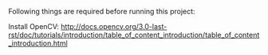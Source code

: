 Following things are required before running this project:

Install OpenCV: http://docs.opencv.org/3.0-last-rst/doc/tutorials/introduction/table_of_content_introduction/table_of_content_introduction.html 
